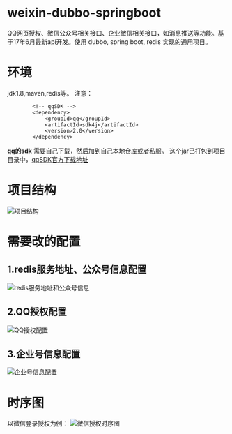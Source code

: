 # weixin-dubbo-springboot
QQ网页授权、微信公众号相关接口、企业微信相关接口，如消息推送等功能。基于17年6月最新api开发。使用 dubbo, spring boot, redis 实现的通用项目。

# 环境
  jdk1.8,maven,redis等。
  注意：
```
        <!-- qqSDK -->
        <dependency>
            <groupId>qq</groupId>
            <artifactId>sdk4j</artifactId>
            <version>2.0</version>
        </dependency>
```
 **qq的sdk**  需要自己下载，然后加到自己本地仓库或者私服。
这个jar已打包到项目目录中，[qqSDK官方下载地址](http://qzonestyle.gtimg.cn/qzone/vas/opensns/res/doc/qqConnect_Server_SDK_java_v2.0.zip)
    


# 项目结构
![项目结构](https://git.oschina.net/uploads/images/2017/0817/122249_33e85f50_1069272.png "QQ20170817-122217.png")

# 需要改的配置
## 1.redis服务地址、公众号信息配置
![redis服务地址和公众号信息](https://git.oschina.net/uploads/images/2017/0817/131800_3d2bc2f6_1069272.png "QQ20170817-131711.png")

## 2.QQ授权配置
![QQ授权配置](https://git.oschina.net/uploads/images/2017/0817/131923_99087e75_1069272.png "QQ20170817-131406.png")

## 3.企业号信息配置
![企业号信息配置](https://git.oschina.net/uploads/images/2017/0817/132009_a302c7cc_1069272.png "QQ20170817-131025.png")

# 时序图
  以微信登录授权为例：
![微信授权时序图](https://git.oschina.net/uploads/images/2017/0818/193202_e1f76126_1069272.png "WX20170818-193151.png")
